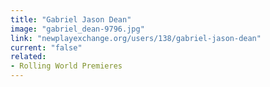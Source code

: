 ```yaml
---
title: "Gabriel Jason Dean"
image: "gabriel_dean-9796.jpg"
link: "newplayexchange.org/users/138/gabriel-jason-dean"
current: "false"
related:
- Rolling World Premieres
---
```

